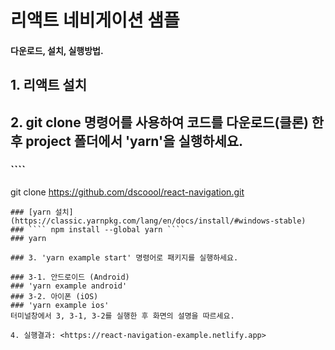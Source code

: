 # 리액트 네비게이션 샘플

#### 다운로드, 설치, 실행방법.

## 1. 리액트 설치

## 2. git clone 명령어를 사용하여 코드를 다운로드(클론) 한 후 project 폴더에서 'yarn'을 실행하세요.
### ```` 
git clone https://github.com/dscoool/react-navigation.git
````
### [yarn 설치](https://classic.yarnpkg.com/lang/en/docs/install/#windows-stable)
### ```` npm install --global yarn ````
### yarn

### 3. 'yarn example start' 명령어로 패키지를 실행하세요.

### 3-1. 안드로이드 (Android)
### 'yarn example android'
### 3-2. 아이폰 (iOS)
### 'yarn example ios'
터미널창에서 3, 3-1, 3-2를 실행한 후 화면의 설명을 따르세요.

4. 실행결과: <https://react-navigation-example.netlify.app>
